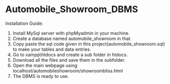 # Automobile_Showroom_DBMS
Installation Guide:
1. Install MySql server with phpMyadmin in your machine.
2. Create a database named automobile_showroom in that.
3. Copy paste the sql code given in this project(automobile_showroom.sql) to make your tables and data entries.
4. Go to xampp\htdocs and create a sub folder in htdocs.
5. Download all the files and save them in the subfolder.
6. Open the main webpage using localhost/automobileshowroom/showroombliss.html
7. The DBMS is ready to use.
